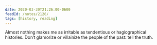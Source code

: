 ```yaml
---
date: 2020-03-30T21:26:00-0600
feedId: /notes/2126/
tags: [history, reading]
---
```


Almost nothing makes me as irritable as tendentious or hagiographical histories. Don’t glamorize or villainize the people of the past: tell the truth.